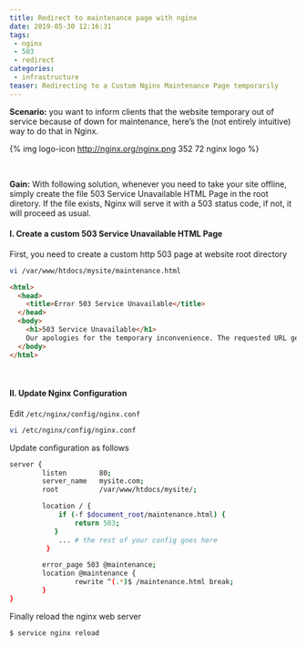 ```yaml
---
title: Redirect to maintenance page with nginx
date: 2019-05-30 12:16:31
tags:
 - nginx
 - 503
 - redirect
categories:
 - infrastructure
teaser: Redirecting to a Custom Nginx Maintenance Page temporarily
---
```


**Scenario:** you want to inform clients that the website temporary out of service because of down for maintenance, here’s the (not entirely intuitive) way to do that in Nginx.

{% img logo-icon http://nginx.org/nginx.png 352 72 nginx logo %}

&nbsp;

**Gain:** With following solution,  whenever you need to take your site offline, simply create the file 503 Service Unavailable HTML Page in the root diretory. If the file exists, Nginx will serve it with a 503 status code, if not, it will proceed as usual.

#### I. Create a custom 503 Service Unavailable HTML Page

First, you need to create a custom http 503 page at website root directory

``` bash
vi /var/www/htdocs/mysite/maintenance.html
```

``` html
<html>
  <head>
    <title>Error 503 Service Unavailable</title>
  </head>
  <body>
    <h1>503 Service Unavailable</h1>
    Our apologies for the temporary inconvenience. The requested URL generated 503 "Service Unavailable" error due to overloading or maintenance of the server. 
  </body>
</html>
```
&nbsp;

#### II. Update Nginx Configuration

Edit `/etc/nginx/config/nginx.conf`

``` bash
vi /etc/nginx/config/nginx.conf
```

Update configuration as follows

``` bash
server {
        listen        80;
        server_name   mysite.com;
        root          /var/www/htdocs/mysite/;

        location / {
            if (-f $document_root/maintenance.html) {
                return 503;
           }
            ... # the rest of your config goes here
         }

        error_page 503 @maintenance;
        location @maintenance {
                rewrite ^(.*)$ /maintenance.html break;
        }
}
```
Finally reload the nginx web server

``` bash
$ service nginx reload
```